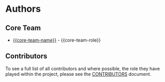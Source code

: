 <!-- Written by Alexander Holman 19/08/2019 -->
<!--
This file contains information on the core team members past and present and the role the play in the project. If the 
person you wish to add is not considered part of the core team, please add them to the contributors document instead. 
It is written to be used with most internal projects, but as per the other documents feel free to adapt it to fit your 
needs, adding, modifying and removing as necessary.
-->

# Authors

## Core Team
<!-- EXAMPLE START -->
* [{{core-team-name}}]({{core-team-link}}) - {{core-team-role}}
<!--  EXAMPLE END  -->

## Contributors
To see a full list of all contributors and where possible, the role they have played within the project, please see the 
[CONTRIBUTORS](/CONTRIBUTORS.md) document.